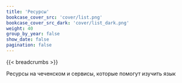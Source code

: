 ```yaml
---
title: 'Ресурсы'
bookcase_cover_src: 'cover/list.png'
bookcase_cover_src_dark: 'cover/list_dark.png'
weight: 40
group_by_year: false
show_date: false
pagination: false
---
```


{{< breadcrumbs >}}

Ресурсы на чеченском и сервисы, которые помогут изучить язык
